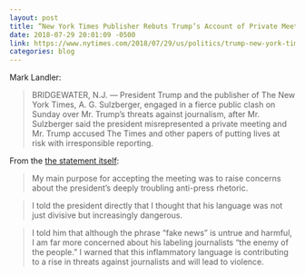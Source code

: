 ```yaml
---
layout: post
title: “New York Times Publisher Rebuts Trump’s Account of Private Meeting“
date: 2018-07-29 20:01:09 -0500
link: https://www.nytimes.com/2018/07/29/us/politics/trump-new-york-times-sulzberger.html
categories: blog
---
```

Mark Landler:

>BRIDGEWATER, N.J. — President Trump and the publisher of The New York Times, A. G. Sulzberger, engaged in a fierce public clash on Sunday over Mr. Trump’s threats against journalism, after Mr. Sulzberger said the president misrepresented a private meeting and Mr. Trump accused The Times and other papers of putting lives at risk with irresponsible reporting.


From the [the statement itself](https://www.nytco.com/statement-of-a-g-sulzberger-publisher-the-new-york-times-in-response-to-president-trumps-tweet-about-their-meeting/):

>My main purpose for accepting the meeting was to raise concerns about the president’s deeply troubling anti-press rhetoric.

>I told the president directly that I thought that his language was not just divisive but increasingly dangerous.

>I told him that although the phrase “fake news” is untrue and harmful, I am far more concerned about his labeling journalists “the enemy of the people.” I warned that this inflammatory language is contributing to a rise in threats against journalists and will lead to violence.
